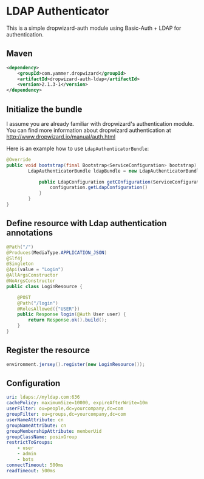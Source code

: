 LDAP Authenticator 
==================

This is a simple dropwizard-auth module using Basic-Auth + LDAP for authentication. 

Maven
-----
   
```xml
<dependency>
    <groupId>com.yammer.dropwizard</groupId>
    <artifactId>dropwizard-auth-ldap</artifactId>
    <version>2.1.3-1</version>
</dependency>
```

Initialize the bundle
----------------------
I assume you are already familiar with dropwizard's authentication module.
You can find more information about dropwizard authentication at http://www.dropwizard.io/manual/auth.html

Here is an example how to use `LdapAuthenticatorBundle`:

```java
@Override
public void bootstrap(final Bootstrap<ServiceConfiguration> bootstrap) throws Exception{
        LdapAuthenticatorBundle ldapBundle = new LdapAuthenticatorBundle<ServiceConfiguration>(){

            public LdapConfiguration getCOnfiguration(ServiceConfiguration configuration){
                configuration.getLdapConfiguration()    
            }
        }
}
```

Define resource with Ldap authentication annotations
----------------------
```java
@Path("/")
@Produces(MediaType.APPLICATION_JSON)
@Slf4j
@Singleton
@Api(value = "Login")
@AllArgsConstructor
@NoArgsConstructor
public class LoginResource {

    @POST
    @Path("/login")
    @RolesAllowed({"USER"})
    public Response login(@Auth User user) {
        return Response.ok().build();
    }
}
```

Register the resource
-----------
```java
environment.jersey().register(new LoginResource());
```

Configuration
-------------

```yml
uri: ldaps://myldap.com:636
cachePolicy: maximumSize=10000, expireAfterWrite=10m
userFilter: ou=people,dc=yourcompany,dc=com
groupFilter: ou=groups,dc=yourcompany,dc=com
userNameAttribute: cn
groupNameAttribute: cn
groupMembershipAttribute: memberUid
groupClassName: posixGroup
restrictToGroups:
    - user
    - admin
    - bots
connectTimeout: 500ms
readTimeout: 500ms
```